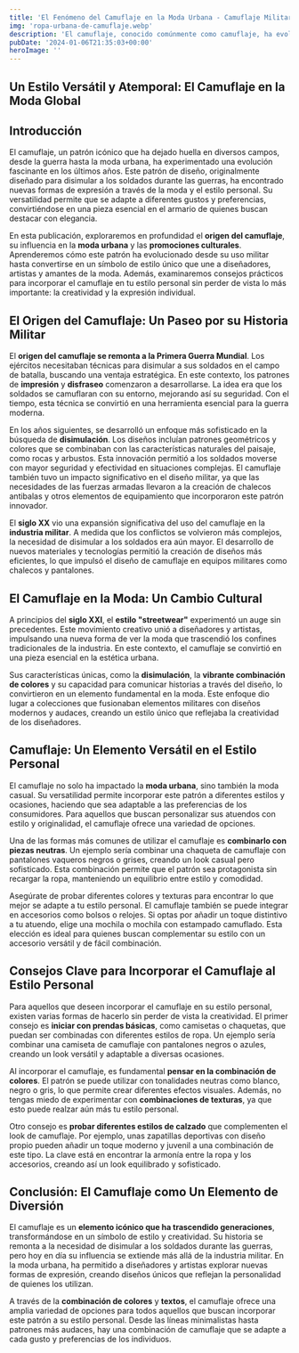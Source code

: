```yaml
---
title: 'El Fenómeno del Camuflaje en la Moda Urbana - Camuflaje Militar'
img: 'ropa-urbana-de-camuflaje.webp'
description: 'El camuflaje, conocido comúnmente como camuflaje, ha evolucionado más allá de su propósito original en el campo de batalla para convertirse en un fenómeno en'
pubDate: '2024-01-06T21:35:03+00:00'
heroImage: ''
---
```

    
  ## Un Estilo Versátil y Atemporal: El Camuflaje en la Moda Global

## Introducción

El camuflaje, un patrón icónico que ha dejado huella en diversos campos, desde la guerra hasta la moda urbana, ha experimentado una evolución fascinante en los últimos años. Este patrón de diseño, originalmente diseñado para disimular a los soldados durante las guerras, ha encontrado nuevas formas de expresión a través de la moda y el estilo personal. Su versatilidad permite que se adapte a diferentes gustos y preferencias, convirtiéndose en una pieza esencial en el armario de quienes buscan destacar con elegancia.

En esta publicación, exploraremos en profundidad el **origen del camuflaje**, su influencia en la **moda urbana** y las **promociones culturales**. Aprenderemos cómo este patrón ha evolucionado desde su uso militar hasta convertirse en un símbolo de estilo único que une a diseñadores, artistas y amantes de la moda. Además, examinaremos consejos prácticos para incorporar el camuflaje en tu estilo personal sin perder de vista lo más importante: la creatividad y la expresión individual.

## El Origen del Camuflaje: Un Paseo por su Historia Militar

El **origen del camuflaje se remonta a la Primera Guerra Mundial**. Los ejércitos necesitaban técnicas para disimular a sus soldados en el campo de batalla, buscando una ventaja estratégica. En este contexto, los patrones de **impresión** y **disfraseo** comenzaron a desarrollarse. La idea era que los soldados se camuflaran con su entorno, mejorando así su seguridad. Con el tiempo, esta técnica se convirtió en una herramienta esencial para la guerra moderna.

En los años siguientes, se desarrolló un enfoque más sofisticado en la búsqueda de **disimulación**. Los diseños incluían patrones geométricos y colores que se combinaban con las características naturales del paisaje, como rocas y arbustos. Esta innovación permitió a los soldados moverse con mayor seguridad y efectividad en situaciones complejas. El camuflaje también tuvo un impacto significativo en el diseño militar, ya que las necesidades de las fuerzas armadas llevaron a la creación de chalecos antibalas y otros elementos de equipamiento que incorporaron este patrón innovador.

El **siglo XX** vio una expansión significativa del uso del camuflaje en la **industria militar**. A medida que los conflictos se volvieron más complejos, la necesidad de disimular a los soldados era aún mayor. El desarrollo de nuevos materiales y tecnologías permitió la creación de diseños más eficientes, lo que impulsó el diseño de camuflaje en equipos militares como chalecos y pantalones.

## El Camuflaje en la Moda: Un Cambio Cultural

A principios del **siglo XXI**, el **estilo "streetwear"** experimentó un auge sin precedentes. Este movimiento creativo unió a diseñadores y artistas, impulsando una nueva forma de ver la moda que trascendió los confines tradicionales de la industria. En este contexto, el camuflaje se convirtió en una pieza esencial en la estética urbana.

Sus características únicas, como la **disimulación**, la **vibrante combinación de colores** y su capacidad para comunicar historias a través del diseño, lo convirtieron en un elemento fundamental en la moda. Este enfoque dio lugar a colecciones que fusionaban elementos militares con diseños modernos y audaces, creando un estilo único que reflejaba la creatividad de los diseñadores.

## Camuflaje: Un Elemento Versátil en el Estilo Personal

El camuflaje no solo ha impactado la **moda urbana**, sino también la moda casual. Su versatilidad permite incorporar este patrón a diferentes estilos y ocasiones, haciendo que sea adaptable a las preferencias de los consumidores. Para aquellos que buscan personalizar sus atuendos con estilo y originalidad, el camuflaje ofrece una variedad de opciones.

Una de las formas más comunes de utilizar el camuflaje es **combinarlo con piezas neutras**. Un ejemplo sería combinar una chaqueta de camuflaje con pantalones vaqueros negros o grises, creando un look casual pero sofisticado. Esta combinación permite que el patrón sea protagonista sin recargar la ropa, manteniendo un equilibrio entre estilo y comodidad.

Asegúrate de probar diferentes colores y texturas para encontrar lo que mejor se adapte a tu estilo personal. El camuflaje también se puede integrar en accesorios como bolsos o relojes. Si optas por añadir un toque distintivo a tu atuendo, elige una mochila o mochila con estampado camuflado. Esta elección es ideal para quienes buscan complementar su estilo con un accesorio versátil y de fácil combinación.

## Consejos Clave para Incorporar el Camuflaje al Estilo Personal

Para aquellos que deseen incorporar el camuflaje en su estilo personal, existen varias formas de hacerlo sin perder de vista la creatividad. El primer consejo es **iniciar con prendas básicas**, como camisetas o chaquetas, que puedan ser combinadas con diferentes estilos de ropa. Un ejemplo sería combinar una camiseta de camuflaje con pantalones negros o azules, creando un look versátil y adaptable a diversas ocasiones.

Al incorporar el camuflaje, es fundamental **pensar en la combinación de colores**. El patrón se puede utilizar con tonalidades neutras como blanco, negro o gris, lo que permite crear diferentes efectos visuales. Además, no tengas miedo de experimentar con **combinaciones de texturas**, ya que esto puede realzar aún más tu estilo personal.

Otro consejo es **probar diferentes estilos de calzado** que complementen el look de camuflaje. Por ejemplo, unas zapatillas deportivas con diseño propio pueden añadir un toque moderno y juvenil a una combinación de este tipo. La clave está en encontrar la armonía entre la ropa y los accesorios, creando así un look equilibrado y sofisticado.

## Conclusión: El Camuflaje como Un Elemento de Diversión

El camuflaje es un **elemento icónico que ha trascendido generaciones**, transformándose en un símbolo de estilo y creatividad. Su historia se remonta a la necesidad de disimular a los soldados durante las guerras, pero hoy en día su influencia se extiende más allá de la industria militar. En la moda urbana, ha permitido a diseñadores y artistas explorar nuevas formas de expresión, creando diseños únicos que reflejan la personalidad de quienes los utilizan.

A través de la **combinación de colores** y **textos**, el camuflaje ofrece una amplia variedad de opciones para todos aquellos que buscan incorporar este patrón a su estilo personal. Desde las líneas minimalistas hasta patrones más audaces, hay una combinación de camuflaje que se adapte a cada gusto y preferencias de los individuos.
  